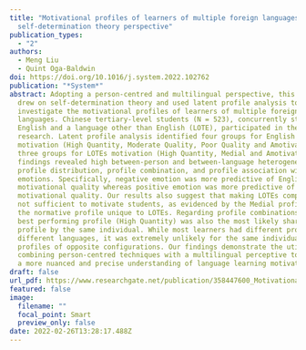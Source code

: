 ```yaml
---
title: "Motivational profiles of learners of multiple foreign languages: A
  self-determination theory perspective"
publication_types:
  - "2"
authors:
  - Meng Liu
  - Quint Oga-Baldwin
doi: https://doi.org/10.1016/j.system.2022.102762
publication: "*System*"
abstract: Adopting a person-centred and multilingual perspective, this study
  drew on self-determination theory and used latent profile analysis to
  investigate the motivational profiles of learners of multiple foreign
  languages. Chinese tertiary-level students (N = 523), concurrently studying
  English and a language other than English (LOTE), participated in the
  research. Latent profile analysis identified four groups for English
  motivation (High Quantity, Moderate Quality, Poor Quality and Amotivated) and
  three groups for LOTEs motivation (High Quantity, Medial and Amotivated). Our
  findings revealed high between-person and between-language heterogeneity in
  profile distribution, profile combination, and profile association with
  emotions. Specifically, negative emotion was more predictive of English
  motivational quality whereas positive emotion was more predictive of LOTEs
  motivational quality. Our results also suggest that making LOTEs compulsory is
  not sufficient to motivate students, as evidenced by the Medial profile being
  the normative profile unique to LOTEs. Regarding profile combinations, the
  best performing profile (High Quantity) was also the most likely shared
  profile by the same individual. While most learners had different profiles for
  different languages, it was extremely unlikely for the same individual to have
  profiles of opposite configurations. Our findings demonstrate the utility of
  combining person-centred techniques with a multilingual perceptive to produce
  a more nuanced and precise understanding of language learning motivation.
draft: false
url_pdf: https://www.researchgate.net/publication/358447600_Motivational_profiles_of_learners_of_multiple_foreign_languages_A_self-determination_theory_perspective
featured: false
image:
  filename: ""
  focal_point: Smart
  preview_only: false
date: 2022-02-26T13:28:17.488Z
---
```


